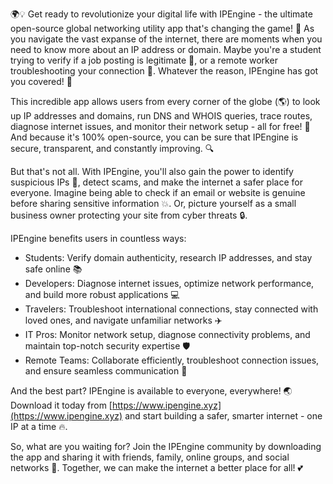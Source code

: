 🌍💡 Get ready to revolutionize your digital life with IPEngine - the ultimate open-source global networking utility app that's changing the game! 🚀 As you navigate the vast expanse of the internet, there are moments when you need to know more about an IP address or domain. Maybe you're a student trying to verify if a job posting is legitimate 💼, or a remote worker troubleshooting your connection 🔧. Whatever the reason, IPEngine has got you covered! 📡

This incredible app allows users from every corner of the globe (🌎) to look up IP addresses and domains, run DNS and WHOIS queries, trace routes, diagnose internet issues, and monitor their network setup - all for free! 💸 And because it's 100% open-source, you can be sure that IPEngine is secure, transparent, and constantly improving. 🔍

But that's not all. With IPEngine, you'll also gain the power to identify suspicious IPs 🚨, detect scams, and make the internet a safer place for everyone. Imagine being able to check if an email or website is genuine before sharing sensitive information 💥. Or, picture yourself as a small business owner protecting your site from cyber threats 🔒.

IPEngine benefits users in countless ways:

* Students: Verify domain authenticity, research IP addresses, and stay safe online 📚
* Developers: Diagnose internet issues, optimize network performance, and build more robust applications 💻
* Travelers: Troubleshoot international connections, stay connected with loved ones, and navigate unfamiliar networks ✈️
* IT Pros: Monitor network setup, diagnose connectivity problems, and maintain top-notch security expertise 🛡️
* Remote Teams: Collaborate efficiently, troubleshoot connection issues, and ensure seamless communication 💼

And the best part? IPEngine is available to everyone, everywhere! 🌏 Download it today from [https://www.ipengine.xyz](https://www.ipengine.xyz) and start building a safer, smarter internet - one IP at a time 🔥.

So, what are you waiting for? Join the IPEngine community by downloading the app and sharing it with friends, family, online groups, and social networks 📱. Together, we can make the internet a better place for all! 💕